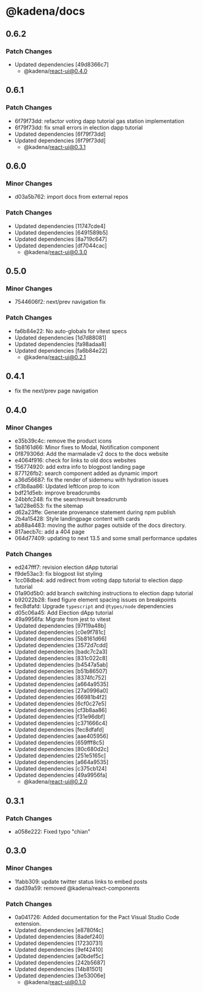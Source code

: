 # @kadena/docs

## 0.6.2

### Patch Changes

- Updated dependencies [49d8366c7]
  - @kadena/react-ui@0.4.0

## 0.6.1

### Patch Changes

- 6f79f73dd: refactor voting dapp tutorial gas station implementation
- 6f79f73dd: fix small errors in election dapp tutorial
- Updated dependencies [6f79f73dd]
- Updated dependencies [6f79f73dd]
  - @kadena/react-ui@0.3.1

## 0.6.0

### Minor Changes

- d03a5b762: import docs from external repos

### Patch Changes

- Updated dependencies [11747cde4]
- Updated dependencies [6491589b5]
- Updated dependencies [8a719c647]
- Updated dependencies [df7044cac]
  - @kadena/react-ui@0.3.0

## 0.5.0

### Minor Changes

- 7544606f2: next/prev navigation fix

### Patch Changes

- fa6b84e22: No auto-globals for vitest specs
- Updated dependencies [1d7d88081]
- Updated dependencies [fa98adaa8]
- Updated dependencies [fa6b84e22]
  - @kadena/react-ui@0.2.1

## 0.4.1

- fix the next/prev page navigation

## 0.4.0

### Minor Changes

- e35b39c4c: remove the product icons
- 5b8161d66: Minor fixes to Modal, Notification component
- 0f879306d: Add the marmalade v2 docs to the docs website
- e4064f916: check for links to old docs websites
- 156774920: add extra info to blogpost landing page
- 877126fb2: search component added as dynamic import
- a36d56687: fix the render of sidemenu with hydration issues
- cf3b8aa86: Updated leftIcon prop to icon
- bdf21d5eb: improve breadcrumbs
- 24bbfc248: fix the searchresult breadcrumb
- 1a028e653: fix the sitemap
- d62a23ffe: Generate provenance statement during npm publish
- 2b4a15428: Style landingpage content with cards
- ab88a4483: moving the author pages outside of the docs directory.
- 817aecb7c: add a 404 page
- 064d77409: updating to next 13.5 and some small performance updates

### Patch Changes

- ed247fff7: revision election dApp tutorial
- f9de53ac3: fix blogpost list styling
- 1cc08dbe4: add redirect from voting dapp tutorial to election dapp tutorial
- 01a90d5b0: add branch switching instructions to election dapp tutorial
- b92022b28: fixed figure element spacing issues on breakpoints
- fec8dfafd: Upgrade `typescript` and `@types/node` dependencies
- d05c06a45: Add Election dApp tutorial
- 49a9956fa: Migrate from jest to vitest
- Updated dependencies [97f19a48b]
- Updated dependencies [c0e9f781c]
- Updated dependencies [5b8161d66]
- Updated dependencies [3572d7cdd]
- Updated dependencies [badc7c2a3]
- Updated dependencies [831c022c8]
- Updated dependencies [b4547a5ab]
- Updated dependencies [b51b86507]
- Updated dependencies [8374fc752]
- Updated dependencies [a664a9535]
- Updated dependencies [27a0996a0]
- Updated dependencies [66981b4f2]
- Updated dependencies [6cf0c27e5]
- Updated dependencies [cf3b8aa86]
- Updated dependencies [f31e96dbf]
- Updated dependencies [c371666c4]
- Updated dependencies [fec8dfafd]
- Updated dependencies [aae405956]
- Updated dependencies [659fff8c5]
- Updated dependencies [80c680d2c]
- Updated dependencies [251e5165c]
- Updated dependencies [a664a9535]
- Updated dependencies [c375cb124]
- Updated dependencies [49a9956fa]
  - @kadena/react-ui@0.2.0

## 0.3.1

### Patch Changes

- a058e222: Fixed typo "chian"

## 0.3.0

### Minor Changes

- 1fabb309: update twitter status links to embed posts
- dad39a59: removed @kadena/react-components

### Patch Changes

- 0a041726: Added documentation for the Pact Visual Studio Code extension.
- Updated dependencies [e8780f4c]
- Updated dependencies [8adef240]
- Updated dependencies [17230731]
- Updated dependencies [9ef42410]
- Updated dependencies [a0bdef5c]
- Updated dependencies [242b5687]
- Updated dependencies [14b81501]
- Updated dependencies [3e53006e]
  - @kadena/react-ui@0.1.0
